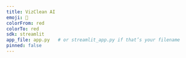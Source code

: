 ```yaml
---
title: VizClean AI
emoji: 🚀
colorFrom: red
colorTo: red
sdk: streamlit
app_file: app.py   # or streamlit_app.py if that’s your filename
pinned: false
---
```

